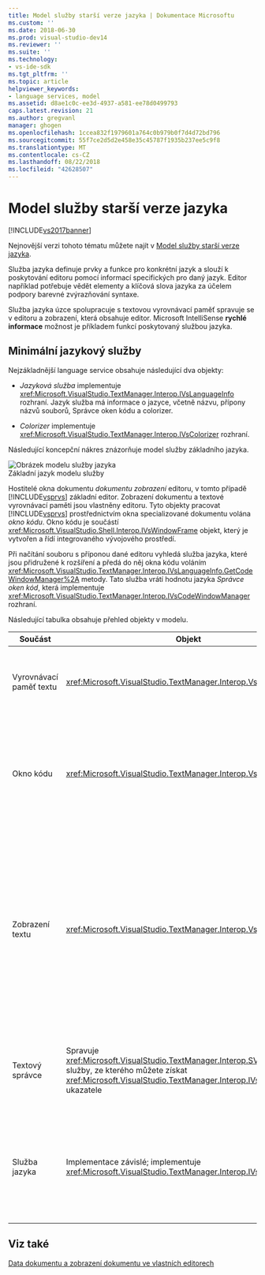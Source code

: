 ```yaml
---
title: Model služby starší verze jazyka | Dokumentace Microsoftu
ms.custom: ''
ms.date: 2018-06-30
ms.prod: visual-studio-dev14
ms.reviewer: ''
ms.suite: ''
ms.technology:
- vs-ide-sdk
ms.tgt_pltfrm: ''
ms.topic: article
helpviewer_keywords:
- language services, model
ms.assetid: d8ae1c0c-ee3d-4937-a581-ee78d0499793
caps.latest.revision: 21
ms.author: gregvanl
manager: ghogen
ms.openlocfilehash: 1ccea832f1979601a764c0b979b0f7d4d72bd796
ms.sourcegitcommit: 55f7ce2d5d2e458e35c45787f1935b237ee5c9f8
ms.translationtype: MT
ms.contentlocale: cs-CZ
ms.lasthandoff: 08/22/2018
ms.locfileid: "42628507"
---
```

# <a name="model-of-a-legacy-language-service"></a>Model služby starší verze jazyka
[!INCLUDE[vs2017banner](../../includes/vs2017banner.md)]

Nejnovější verzi tohoto tématu můžete najít v [Model služby starší verze jazyka](https://docs.microsoft.com/visualstudio/extensibility/internals/model-of-a-legacy-language-service).  
  
Služba jazyka definuje prvky a funkce pro konkrétní jazyk a slouží k poskytování editoru pomocí informací specifických pro daný jazyk. Editor například potřebuje vědět elementy a klíčová slova jazyka za účelem podpory barevné zvýrazňování syntaxe.  
  
 Služba jazyka úzce spolupracuje s textovou vyrovnávací paměť spravuje se v editoru a zobrazení, která obsahuje editor. Microsoft IntelliSense **rychlé informace** možnost je příkladem funkcí poskytovaný službou jazyka.  
  
## <a name="a-minimal-language-service"></a>Minimální jazykový služby  
 Nejzákladnější language service obsahuje následující dva objekty:  
  
-   *Jazyková služba* implementuje <xref:Microsoft.VisualStudio.TextManager.Interop.IVsLanguageInfo> rozhraní. Jazyk služba má informace o jazyce, včetně názvu, přípony názvů souborů, Správce oken kódu a colorizer.  
  
-   *Colorizer* implementuje <xref:Microsoft.VisualStudio.TextManager.Interop.IVsColorizer> rozhraní.  
  
 Následující koncepční nákres znázorňuje model služby základního jazyka.  
  
 ![Obrázek modelu služby jazyka](../../extensibility/media/vslanguageservicemodel.gif "vsLanguageServiceModel")  
Základní jazyk modelu služby  
  
 Hostitelé okna dokumentu *dokumentu zobrazení* editoru, v tomto případě [!INCLUDE[vsprvs](../../includes/vsprvs-md.md)] základní editor. Zobrazení dokumentu a textové vyrovnávací paměti jsou vlastněny editoru. Tyto objekty pracovat [!INCLUDE[vsprvs](../../includes/vsprvs-md.md)] prostřednictvím okna specializované dokumentu volána *okno kódu*. Okno kódu je součástí <xref:Microsoft.VisualStudio.Shell.Interop.IVsWindowFrame> objekt, který je vytvořen a řídí integrovaného vývojového prostředí.  
  
 Při načítání souboru s příponou dané editoru vyhledá služba jazyka, které jsou přidružené k rozšíření a předá do něj okna kódu voláním <xref:Microsoft.VisualStudio.TextManager.Interop.IVsLanguageInfo.GetCodeWindowManager%2A> metody. Tato služba vrátí hodnotu jazyka *Správce oken kód*, která implementuje <xref:Microsoft.VisualStudio.TextManager.Interop.IVsCodeWindowManager> rozhraní.  
  
 Následující tabulka obsahuje přehled objekty v modelu.  
  
|Součást|Objekt|Funkce|  
|---------------|------------|--------------|  
|Vyrovnávací paměť textu|<xref:Microsoft.VisualStudio.TextManager.Interop.VsTextBuffer>|Kódování Unicode pro čtení a zápis textového datového proudu. Je možné, text, který používají jiné kódování.|  
|Okno kódu|<xref:Microsoft.VisualStudio.TextManager.Interop.VsCodeWindow>|Okno dokumentu, který obsahuje jedno nebo více zobrazení textu. Když [!INCLUDE[vsprvs](../../includes/vsprvs-md.md)] je v režimu rozhraní více dokumentů (MDI), okno kódu je podřízeným MDI.|  
|Zobrazení textu|<xref:Microsoft.VisualStudio.TextManager.Interop.VsTextView>|Okno, které umožní uživateli procházení a zobrazení textu pomocí klávesnice a myši. Zobrazení textu se uživateli zobrazí jako editor. Můžete použít zobrazení textu v běžném editoru windows, v okně Výstup a podokna. Kromě toho můžete nakonfigurovat jeden nebo více zobrazení textu v okně kódu.|  
|Textový správce|Spravuje <xref:Microsoft.VisualStudio.TextManager.Interop.SVsTextManager> služby, ze kterého můžete získat <xref:Microsoft.VisualStudio.TextManager.Interop.IVsTextManager> ukazatele|Komponenta, která udržuje běžných informací o sdílené všemi komponentami, které je popsáno výše.|  
|Služba jazyka|Implementace závislé; implementuje <xref:Microsoft.VisualStudio.TextManager.Interop.IVsLanguageInfo>|Objekt, který poskytuje informace specifické pro jazyk zvýraznění syntaxe, dokončování příkazů a párování složených závorek v editoru.|  
  
## <a name="see-also"></a>Viz také  
 [Data dokumentu a zobrazení dokumentu ve vlastních editorech](../../extensibility/document-data-and-document-view-in-custom-editors.md)

